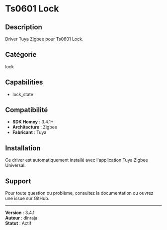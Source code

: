 # Ts0601 Lock

## Description

Driver Tuya Zigbee pour Ts0601 Lock.

## Catégorie

lock

## Capabilities

- lock_state

## Compatibilité

- **SDK Homey** : 3.4.1+
- **Architecture** : Zigbee
- **Fabricant** : Tuya

## Installation

Ce driver est automatiquement installé avec l'application Tuya Zigbee Universal.

## Support

Pour toute question ou problème, consultez la documentation ou ouvrez une issue sur GitHub.

---

**Version** : 3.4.1  
**Auteur** : dlnraja  
**Statut** : Actif
